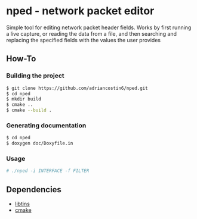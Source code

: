 # nped - network packet editor

Simple tool for editing network packet header fields. Works by first running a live capture, or reading the data from a file, and then searching and replacing the specified fields with the values the user provides

## How-To

### Building the project

```bash
$ git clone https://github.com/adriancostin6/nped.git
$ cd nped
$ mkdir build
$ cmake ..
$ cmake --build .
```

### Generating documentation

```bash
$ cd nped
$ doxygen doc/Doxyfile.in
```

### Usage

```bash
# ./nped -i INTERFACE -f FILTER
```

## Dependencies

- [libtins](https://github.com/mfontanini/libtins)
- [cmake](https://cmake.org/)
